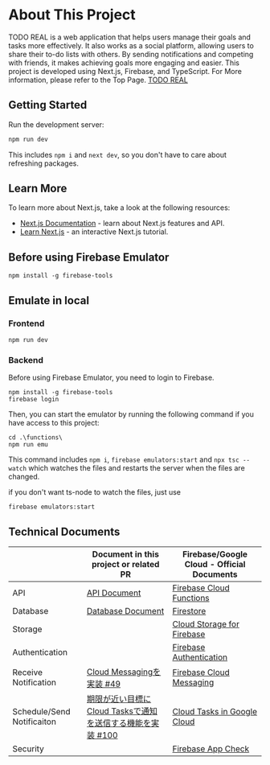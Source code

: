 # About This Project
TODO REAL is a web application that helps users manage their goals and tasks more effectively. It also works as a social platform, allowing users to share their to-do lists with others. By sending notifications and competing with friends, it makes achieving goals more engaging and easier.
This project is developed using Next.js, Firebase, and TypeScript.
For More information, please refer to the Top Page.
[TODO REAL](https://todo-real-c28fa.web.app/)

## Getting Started
Run the development server:

```bash
npm run dev
```
This includes `npm i` and `next dev`, so you don't have to care about refreshing packages.

## Learn More
To learn more about Next.js, take a look at the following resources:

- [Next.js Documentation](https://nextjs.org/docs) - learn about Next.js features and API.
- [Learn Next.js](https://nextjs.org/learn) - an interactive Next.js tutorial.

## Before using Firebase Emulator
```
npm install -g firebase-tools
```

## Emulate in local
### Frontend
```
npm run dev
```

### Backend
Before using Firebase Emulator, you need to login to Firebase.
```
npm install -g firebase-tools
firebase login
```

Then, you can start the emulator by running the following command if you have access to this project:
```
cd .\functions\
npm run emu
```
This command includes `npm i`, `firebase emulators:start` and `npx tsc --watch` which watches the files and restarts the server when the files are changed.

if you don't want ts-node to watch the files, just use
```
firebase emulators:start
```

## Technical Documents
||Document in this project or related PR|Firebase/Google Cloud - Official Documents|
|-|-|-|
|API|[API Document](./Documents/API.md)|[Firebase Cloud Functions](https://firebase.google.com/docs/functions)|
|Database|[Database Document](./Documents/Database.md)|[Firestore](https://firebase.google.com/docs/firestore)|
|Storage||[Cloud Storage for Firebase](https://firebase.google.com/docs/storage)|
|Authentication||[Firebase Authentication](https://firebase.google.com/docs/auth)|
|Receive Notification|[Cloud Messagingを実装 #49](https://github.com/MurakawaTakuya/todo-real/pull/49)|[Firebase Cloud Messaging](https://firebase.google.com/docs/cloud-messaging/)|
|Schedule/Send Notificaiton|[期限が近い目標にCloud Tasksで通知を送信する機能を実装 #100](https://github.com/MurakawaTakuya/todo-real/pull/100)|[Cloud Tasks in Google Cloud](https://cloud.google.com/tasks/docs)|
|Security||[Firebase App Check](https://firebase.google.com/docs/app-check)|
